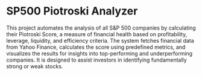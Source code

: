 # SP500 Piotroski Analyzer
This project automates the analysis of all S&P 500 companies by calculating their Piotroski Score, a measure of financial health based on profitability, leverage, liquidity, and efficiency criteria. The system fetches financial data from Yahoo Finance, calculates the score using predefined metrics, and visualizes the results for insights into top-performing and underperforming companies. It is designed to assist investors in identifying fundamentally strong or weak stocks.
